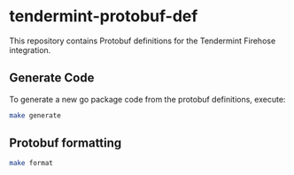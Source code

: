 # tendermint-protobuf-def

This repository contains Protobuf definitions for the Tendermint Firehose integration.

## Generate Code

To generate a new go package code from the protobuf definitions, execute:

```bash
make generate
```

## Protobuf formatting

```bash
make format
```
